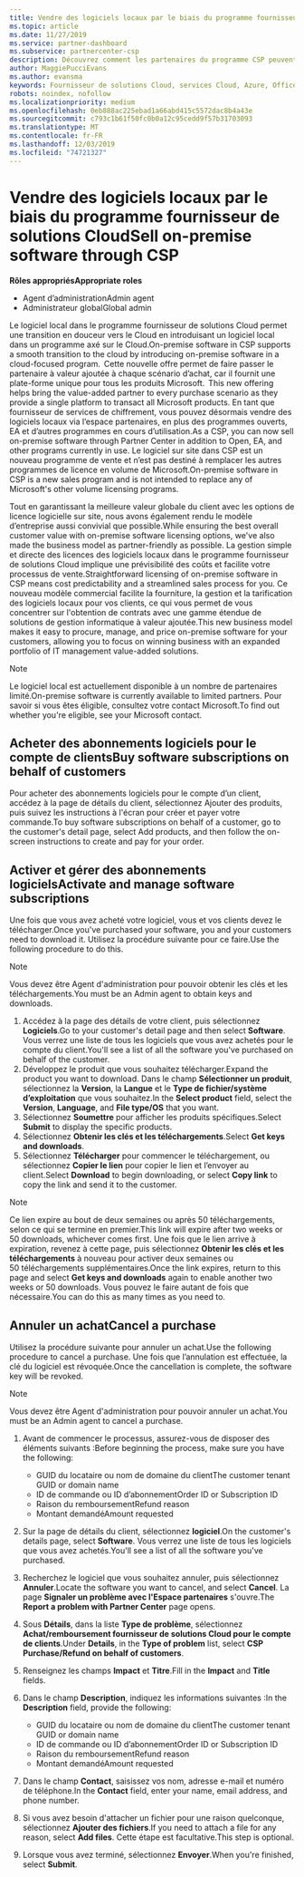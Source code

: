 ```yaml
---
title: Vendre des logiciels locaux par le biais du programme fournisseur de solutions Cloud | Espace partenaires
ms.topic: article
ms.date: 11/27/2019
ms.service: partner-dashboard
ms.subservice: partnercenter-csp
description: Découvrez comment les partenaires du programme CSP peuvent acheter, gérer, vendre et annuler des abonnements logiciels locaux pour le compte de clients dans l’espace partenaires.
author: MaggiePucciEvans
ms.author: evansma
keywords: Fournisseur de solutions Cloud, services Cloud, Azure, Office 365, Dynamics, partenaire fournisseur de solutions Cloud, vente par fournisseur de solutions Cloud, partenaire direct, partenaire fournisseur de solutions Cloud direct, revendeur fournisseur de solutions Cloud indirect, fournisseur de solutions Cloud direct, fournisseur de solutions Cloud indirect, modèle direct, modèle indirect, revendeur indirect, fournisseur indirect, fournisseur, distributeur, programme fournisseur de solutions cloud
robots: noindex, nofollow
ms.localizationpriority: medium
ms.openlocfilehash: 0eb888ac225ebad1a66abd415c5572dac8b4a43e
ms.sourcegitcommit: c793c1b61f50fc0b0a12c95cedd9f57b31703093
ms.translationtype: MT
ms.contentlocale: fr-FR
ms.lasthandoff: 12/03/2019
ms.locfileid: "74721327"
---
```

# <a name="sell-on-premise-software-through-csp"></a><span data-ttu-id="4017e-104">Vendre des logiciels locaux par le biais du programme fournisseur de solutions Cloud</span><span class="sxs-lookup"><span data-stu-id="4017e-104">Sell on-premise software through CSP</span></span>

<span data-ttu-id="4017e-105">**Rôles appropriés**</span><span class="sxs-lookup"><span data-stu-id="4017e-105">**Appropriate roles**</span></span>

- <span data-ttu-id="4017e-106">Agent d’administration</span><span class="sxs-lookup"><span data-stu-id="4017e-106">Admin agent</span></span>
- <span data-ttu-id="4017e-107">Administrateur global</span><span class="sxs-lookup"><span data-stu-id="4017e-107">Global admin</span></span>

<span data-ttu-id="4017e-108">Le logiciel local dans le programme fournisseur de solutions Cloud permet une transition en douceur vers le Cloud en introduisant un logiciel local dans un programme axé sur le Cloud.</span><span class="sxs-lookup"><span data-stu-id="4017e-108">On-premise software in CSP supports a smooth transition to the cloud by introducing on-premise software in a cloud-focused program.</span></span><span data-ttu-id="4017e-109">  Cette nouvelle offre permet de faire passer le partenaire à valeur ajoutée à chaque scénario d’achat, car il fournit une plate-forme unique pour tous les produits Microsoft.</span><span class="sxs-lookup"><span data-stu-id="4017e-109">  This new offering helps bring the value-added partner to every purchase scenario as they provide a single platform to transact all Microsoft products.</span></span> <span data-ttu-id="4017e-110">En tant que fournisseur de services de chiffrement, vous pouvez désormais vendre des logiciels locaux via l’espace partenaires, en plus des programmes ouverts, EA et d’autres programmes en cours d’utilisation.</span><span class="sxs-lookup"><span data-stu-id="4017e-110">As a CSP, you can now sell on-premise software through Partner Center in addition to Open, EA, and other programs currently in use.</span></span> <span data-ttu-id="4017e-111">Le logiciel sur site dans CSP est un nouveau programme de vente et n’est pas destiné à remplacer les autres programmes de licence en volume de Microsoft.</span><span class="sxs-lookup"><span data-stu-id="4017e-111">On-premise software in CSP is a new sales program and is not intended to replace any of Microsoft's other volume licensing programs.</span></span> 
 
<span data-ttu-id="4017e-112">Tout en garantissant la meilleure valeur globale du client avec les options de licence logicielle sur site, nous avons également rendu le modèle d’entreprise aussi convivial que possible.</span><span class="sxs-lookup"><span data-stu-id="4017e-112">While ensuring the best overall customer value with on-premise software licensing options, we've also made the business model as partner-friendly as possible.</span></span> <span data-ttu-id="4017e-113">La gestion simple et directe des licences des logiciels locaux dans le programme fournisseur de solutions Cloud implique une prévisibilité des coûts et facilite votre processus de vente.</span><span class="sxs-lookup"><span data-stu-id="4017e-113">Straightforward licensing of on-premise software in CSP means cost predictability and a streamlined sales process for you.</span></span> <span data-ttu-id="4017e-114">Ce nouveau modèle commercial facilite la fourniture, la gestion et la tarification des logiciels locaux pour vos clients, ce qui vous permet de vous concentrer sur l'obtention de contrats avec une gamme étendue de solutions de gestion informatique à valeur ajoutée.</span><span class="sxs-lookup"><span data-stu-id="4017e-114">This new business model makes it easy to procure, manage, and price on-premise software for your customers, allowing you to focus on winning business with an expanded portfolio of IT management value-added solutions.</span></span> 

>[!NOTE]
><span data-ttu-id="4017e-115">Le logiciel local est actuellement disponible à un nombre de partenaires limité.</span><span class="sxs-lookup"><span data-stu-id="4017e-115">On-premise software is currently available to limited partners.</span></span> <span data-ttu-id="4017e-116">Pour savoir si vous êtes éligible, consultez votre contact Microsoft.</span><span class="sxs-lookup"><span data-stu-id="4017e-116">To find out whether you're eligible, see your Microsoft contact.</span></span> 


## <a name="buy-software-subscriptions-on-behalf-of-customers"></a><span data-ttu-id="4017e-117">Acheter des abonnements logiciels pour le compte de clients</span><span class="sxs-lookup"><span data-stu-id="4017e-117">Buy software subscriptions on behalf of customers</span></span>

<span data-ttu-id="4017e-118">Pour acheter des abonnements logiciels pour le compte d’un client, accédez à la page de détails du client, sélectionnez Ajouter des produits, puis suivez les instructions à l'écran pour créer et payer votre commande.</span><span class="sxs-lookup"><span data-stu-id="4017e-118">To buy software subscriptions on behalf of a customer, go to the customer's detail page, select Add products, and then follow the on-screen instructions to create and pay for your order.</span></span>

## <a name="activate-and-manage-software-subscriptions"></a><span data-ttu-id="4017e-119">Activer et gérer des abonnements logiciels</span><span class="sxs-lookup"><span data-stu-id="4017e-119">Activate and manage software subscriptions</span></span>

<span data-ttu-id="4017e-120">Une fois que vous avez acheté votre logiciel, vous et vos clients devez le télécharger.</span><span class="sxs-lookup"><span data-stu-id="4017e-120">Once you've purchased your software, you and your customers need to download it.</span></span> <span data-ttu-id="4017e-121">Utilisez la procédure suivante pour ce faire.</span><span class="sxs-lookup"><span data-stu-id="4017e-121">Use the following procedure to do this.</span></span> 

>[!NOTE]
><span data-ttu-id="4017e-122">Vous devez être Agent d'administration pour pouvoir obtenir les clés et les téléchargements.</span><span class="sxs-lookup"><span data-stu-id="4017e-122">You must be an Admin agent to obtain keys and downloads.</span></span> 

1. <span data-ttu-id="4017e-123">Accédez à la page des détails de votre client, puis sélectionnez **Logiciels**.</span><span class="sxs-lookup"><span data-stu-id="4017e-123">Go to your customer's detail page and then select **Software**.</span></span> <span data-ttu-id="4017e-124">Vous verrez une liste de tous les logiciels que vous avez achetés pour le compte du client.</span><span class="sxs-lookup"><span data-stu-id="4017e-124">You'll see a list of all the software you've purchased on behalf of the customer.</span></span> 
2.  <span data-ttu-id="4017e-125">Développez le produit que vous souhaitez télécharger.</span><span class="sxs-lookup"><span data-stu-id="4017e-125">Expand the product you want to download.</span></span> <span data-ttu-id="4017e-126">Dans le champ **Sélectionner un produit**, sélectionnez la **Version**, la **Langue** et le **Type de fichier/système d’exploitation** que vous souhaitez.</span><span class="sxs-lookup"><span data-stu-id="4017e-126">In the **Select product** field, select the **Version**, **Language**, and **File type/OS** that you want.</span></span> 
3.  <span data-ttu-id="4017e-127">Sélectionnez **Soumettre** pour afficher les produits spécifiques.</span><span class="sxs-lookup"><span data-stu-id="4017e-127">Select **Submit** to display the specific products.</span></span> 
4.  <span data-ttu-id="4017e-128">Sélectionnez **Obtenir les clés et les téléchargements**.</span><span class="sxs-lookup"><span data-stu-id="4017e-128">Select **Get keys and downloads**.</span></span> 
5.  <span data-ttu-id="4017e-129">Sélectionnez **Télécharger** pour commencer le téléchargement, ou sélectionnez **Copier le lien** pour copier le lien et l’envoyer au client.</span><span class="sxs-lookup"><span data-stu-id="4017e-129">Select **Download** to begin downloading, or select **Copy link** to copy the link and send it to the customer.</span></span> 

>[!NOTE]
><span data-ttu-id="4017e-130">Ce lien expire au bout de deux semaines ou après 50 téléchargements, selon ce qui se termine en premier.</span><span class="sxs-lookup"><span data-stu-id="4017e-130">This link will expire after two weeks or 50 downloads, whichever comes first.</span></span> <span data-ttu-id="4017e-131">Une fois que le lien arrive à expiration, revenez à cette page, puis sélectionnez **Obtenir les clés et les téléchargements** à nouveau pour activer deux semaines ou 50 téléchargements supplémentaires.</span><span class="sxs-lookup"><span data-stu-id="4017e-131">Once the link expires, return to this page and select **Get keys and downloads** again to enable another two weeks or 50 downloads.</span></span> <span data-ttu-id="4017e-132">Vous pouvez le faire autant de fois que nécessaire.</span><span class="sxs-lookup"><span data-stu-id="4017e-132">You can do this as many times as you need to.</span></span> 


## <a name="cancel-a-purchase"></a><span data-ttu-id="4017e-133">Annuler un achat</span><span class="sxs-lookup"><span data-stu-id="4017e-133">Cancel a purchase</span></span>
<span data-ttu-id="4017e-134">Utilisez la procédure suivante pour annuler un achat.</span><span class="sxs-lookup"><span data-stu-id="4017e-134">Use the following procedure to cancel a purchase.</span></span> <span data-ttu-id="4017e-135">Une fois que l’annulation est effectuée, la clé du logiciel est révoquée.</span><span class="sxs-lookup"><span data-stu-id="4017e-135">Once the cancellation is complete, the software key will be revoked.</span></span> 

>[!NOTE]
><span data-ttu-id="4017e-136">Vous devez être Agent d'administration pour pouvoir annuler un achat.</span><span class="sxs-lookup"><span data-stu-id="4017e-136">You must be an Admin agent to cancel a purchase.</span></span> 

1.  <span data-ttu-id="4017e-137">Avant de commencer le processus, assurez-vous de disposer des éléments suivants :</span><span class="sxs-lookup"><span data-stu-id="4017e-137">Before beginning the process, make sure you have the following:</span></span> 
    -   <span data-ttu-id="4017e-138">GUID du locataire ou nom de domaine du client</span><span class="sxs-lookup"><span data-stu-id="4017e-138">The customer tenant GUID or domain name</span></span>
    -   <span data-ttu-id="4017e-139">ID de commande ou ID d’abonnement</span><span class="sxs-lookup"><span data-stu-id="4017e-139">Order ID or Subscription ID</span></span>
    -   <span data-ttu-id="4017e-140">Raison du remboursement</span><span class="sxs-lookup"><span data-stu-id="4017e-140">Refund reason</span></span>
    -   <span data-ttu-id="4017e-141">Montant demandé</span><span class="sxs-lookup"><span data-stu-id="4017e-141">Amount requested</span></span>

2.  <span data-ttu-id="4017e-142">Sur la page de détails du client, sélectionnez **logiciel**.</span><span class="sxs-lookup"><span data-stu-id="4017e-142">On the customer's details page, select **Software**.</span></span> <span data-ttu-id="4017e-143">Vous verrez une liste de tous les logiciels que vous avez achetés.</span><span class="sxs-lookup"><span data-stu-id="4017e-143">You'll see a list of all the software you've purchased.</span></span> 

3.  <span data-ttu-id="4017e-144">Recherchez le logiciel que vous souhaitez annuler, puis sélectionnez **Annuler**.</span><span class="sxs-lookup"><span data-stu-id="4017e-144">Locate the software you want to cancel, and select **Cancel**.</span></span> <span data-ttu-id="4017e-145">La page **Signaler un problème avec l'Espace partenaires** s'ouvre.</span><span class="sxs-lookup"><span data-stu-id="4017e-145">The **Report a problem with Partner Center** page opens.</span></span> 

4.  <span data-ttu-id="4017e-146">Sous **Détails**, dans la liste **Type de problème**, sélectionnez **Achat/remboursement fournisseur de solutions Cloud pour le compte de clients**.</span><span class="sxs-lookup"><span data-stu-id="4017e-146">Under **Details**, in the **Type of problem** list, select **CSP Purchase/Refund on behalf of customers**.</span></span>

5.  <span data-ttu-id="4017e-147">Renseignez les champs **Impact** et **Titre**.</span><span class="sxs-lookup"><span data-stu-id="4017e-147">Fill in the **Impact** and **Title** fields.</span></span> 

6.  <span data-ttu-id="4017e-148">Dans le champ **Description**, indiquez les informations suivantes :</span><span class="sxs-lookup"><span data-stu-id="4017e-148">In the **Description** field, provide the following:</span></span> 
    -   <span data-ttu-id="4017e-149">GUID du locataire ou nom de domaine du client</span><span class="sxs-lookup"><span data-stu-id="4017e-149">The customer tenant GUID or domain name</span></span>
    -   <span data-ttu-id="4017e-150">ID de commande ou ID d’abonnement</span><span class="sxs-lookup"><span data-stu-id="4017e-150">Order ID or Subscription ID</span></span>
    -   <span data-ttu-id="4017e-151">Raison du remboursement</span><span class="sxs-lookup"><span data-stu-id="4017e-151">Refund reason</span></span>
    -   <span data-ttu-id="4017e-152">Montant demandé</span><span class="sxs-lookup"><span data-stu-id="4017e-152">Amount requested</span></span>

7.  <span data-ttu-id="4017e-153">Dans le champ **Contact**, saisissez vos nom, adresse e-mail et numéro de téléphone.</span><span class="sxs-lookup"><span data-stu-id="4017e-153">In the **Contact** field, enter your name, email address, and phone number.</span></span> 

8.  <span data-ttu-id="4017e-154">Si vous avez besoin d'attacher un fichier pour une raison quelconque, sélectionnez **Ajouter des fichiers**.</span><span class="sxs-lookup"><span data-stu-id="4017e-154">If you need to attach a file for any reason, select **Add files**.</span></span> <span data-ttu-id="4017e-155">Cette étape est facultative.</span><span class="sxs-lookup"><span data-stu-id="4017e-155">This step is optional.</span></span> 

9.  <span data-ttu-id="4017e-156">Lorsque vous avez terminé, sélectionnez **Envoyer**.</span><span class="sxs-lookup"><span data-stu-id="4017e-156">When you're finished, select **Submit**.</span></span>